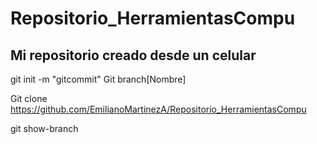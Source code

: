 # Repositorio_HerramientasCompu
<h2>Mi repositorio creado desde un celular</h2>
git init
-m "gitcommit"
Git branch[Nombre]

Git clone https://github.com/EmilianoMartinezA/Repositorio_HerramientasCompu

git show-branch
